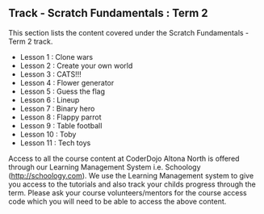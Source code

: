 
## Track - Scratch Fundamentals : Term 2

This section lists the content covered under the Scratch Fundamentals - Term 2 track.

- Lesson 1  : Clone wars
- Lesson 2  : Create your own world
- Lesson 3  : CATS!!!
- Lesson 4  : Flower generator
- Lesson 5  : Guess the flag
- Lesson 6  : Lineup
- Lesson 7  : Binary hero
- Lesson 8  : Flappy parrot
- Lesson 9  : Table football
- Lesson 10 : Toby
- Lesson 11 : Tech toys

Access to all the course content at CoderDojo Altona North is offered through our Learning Management System i.e. Schoology (http://schoology.com). We use the Learning Management system to give you access to the tutorials and also track your childs progress through the term. Please ask your course volunteers/mentors for the course access code which you will need to be able to access the above content. 
